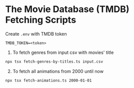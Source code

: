 # The Movie Database (TMDB) Fetching Scripts

Create `.env` with TMDB token

```env
TMDB_TOKEN=<token>
```

1. To fetch genres from input csv with movies' title

```sh
npx tsx fetch-genres-by-titles.ts input.csv
```

2. To fetch all animations from 2000 until now

```sh
npx tsx fetch-animations.ts 2000-01-01
```
